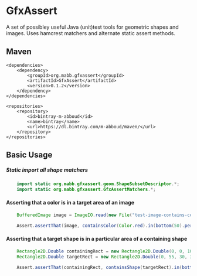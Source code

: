 # GfxAssert
A set of possibley useful Java (unit)test tools for geometric shapes and images.
Uses hamcrest matchers and alternate static assert methods.

## Maven
    <dependencies>
		<dependency>
			<groupId>org.mabb.gfxassert</groupId>
			<artifactId>GfxAssert</artifactId>
            <version>0.1.2</version>
		</dependency>
    </dependencies>

    <repositories>
        <repository>
            <id>bintray-m-abboud</id>
            <name>bintray</name>
            <url>https://dl.bintray.com/m-abboud/maven/</url>
        </repository>
    </repositories>


## Basic Usage
##### Static import all shape matchers
```java
    import static org.mabb.gfxassert.geom.ShapeSubsetDescriptor.*;
    import static org.mabb.gfxassert.GfxAssertMatchers.*;
```

#### Asserting that a color is in a target area of an image
```java
    BufferedImage image = ImageIO.read(new File("test-image-contains-colors.png"));

    Assert.assertThat(image, containsColor(Color.red).in(bottom(50).percent()));
```

#### Asserting that a target shape is in a particular area of a containing shape
```java
    Rectangle2D.Double containingRect = new Rectangle2D.Double(0, 0, 100, 100);
    Rectangle2D.Double targetRect = new Rectangle2D.Double(0, 55, 30, 30);

    Assert.assertThat(containingRect, containsShape(targetRect).in(bottomArea()));
```